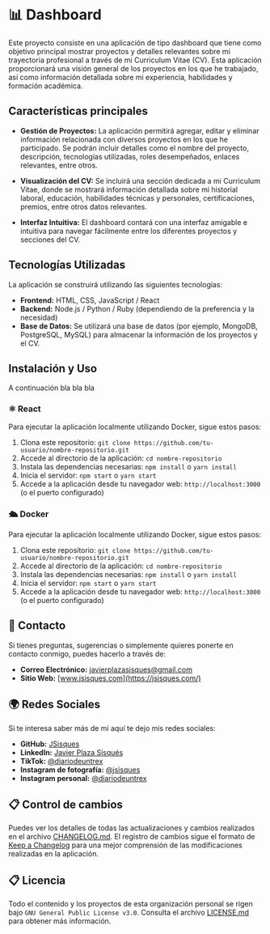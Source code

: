 # 📊 Dashboard

Este proyecto consiste en una aplicación de tipo dashboard que tiene como objetivo principal mostrar proyectos y detalles relevantes sobre mi trayectoria profesional a través de mi Curriculum Vitae (CV). Esta aplicación proporcionará una visión general de los proyectos en los que he trabajado, así como información detallada sobre mi experiencia, habilidades y formación académica.

## Características principales

- **Gestión de Proyectos:** La aplicación permitirá agregar, editar y eliminar información relacionada con diversos proyectos en los que he participado. Se podrán incluir detalles como el nombre del proyecto, descripción, tecnologías utilizadas, roles desempeñados, enlaces relevantes, entre otros.

- **Visualización del CV:** Se incluirá una sección dedicada a mi Curriculum Vitae, donde se mostrará información detallada sobre mi historial laboral, educación, habilidades técnicas y personales, certificaciones, premios, entre otros datos relevantes.

- **Interfaz Intuitiva:** El dashboard contará con una interfaz amigable e intuitiva para navegar fácilmente entre los diferentes proyectos y secciones del CV.

## Tecnologías Utilizadas

La aplicación se construirá utilizando las siguientes tecnologías:

- **Frontend:** HTML, CSS, JavaScript / React
- **Backend:** Node.js / Python / Ruby (dependiendo de la preferencia y la necesidad)
- **Base de Datos:** Se utilizará una base de datos (por ejemplo, MongoDB, PostgreSQL, MySQL) para almacenar la información de los proyectos y el CV.

## Instalación y Uso

A continuación bla bla bla

### ⚛ React

Para ejecutar la aplicación localmente utilizando Docker, sigue estos pasos:

1. Clona este repositorio: `git clone https://github.com/tu-usuario/nombre-repositorio.git`
2. Accede al directorio de la aplicación: `cd nombre-repositorio`
3. Instala las dependencias necesarias: `npm install` o `yarn install`
4. Inicia el servidor: `npm start` o `yarn start`
5. Accede a la aplicación desde tu navegador web: `http://localhost:3000` (o el puerto configurado)

### 🛳 Docker

Para ejecutar la aplicación localmente utilizando Docker, sigue estos pasos:

1. Clona este repositorio: `git clone https://github.com/tu-usuario/nombre-repositorio.git`
2. Accede al directorio de la aplicación: `cd nombre-repositorio`
3. Instala las dependencias necesarias: `npm install` o `yarn install`
4. Inicia el servidor: `npm start` o `yarn start`
5. Accede a la aplicación desde tu navegador web: `http://localhost:3000` (o el puerto configurado)

## 📱 Contacto

Si tienes preguntas, sugerencias o simplemente quieres ponerte en contacto conmigo, puedes hacerlo a través de:

- **Correo Electrónico:** [javierplazasisques@gmail.com](javierplazasisques@gmail.com)
- **Sitio Web:** [www.jsisques.com](https://jsisques.com/)

## 🌍 Redes Sociales

Si te interesa saber más de mi aquí te dejo mis redes sociales:

- **GitHub:** [JSisques](https://github.com/JSisques)
- **LinkedIn:** [Javier Plaza Sisqués](https://www.linkedin.com/in/javier-plaza-sisqu%C3%A9s-b79367172/)
- **TikTok:** [@diariodeuntrex](https://www.tiktok.com/@diariodeuntrex)
- **Instagram de fotografía:** [@jsisques](https://www.instagram.com/jsisques/)
- **Instagram personal:** [@diariodeuntrex](https://www.instagram.com/diariodeuntrex/)

## 📋 Control de cambios

Puedes ver los detalles de todas las actualizaciones y cambios realizados en el archivo [CHANGELOG.md](https://github.com/JSisquesDev/Dashboard/blob/v1.0.0/CHANGELOG.md). El registro de cambios sigue el formato de [Keep a Changelog](https://keepachangelog.com/) para una mejor comprensión de las modificaciones realizadas en la aplicación.

## 📋 Licencia

Todo el contenido y los proyectos de esta organización personal se rigen bajo `GNU General Public License v3.0`. Consulta el archivo [LICENSE.md](https://github.com/JSisquesDev/Dashboard/blob/main/LICENSE) para obtener más información.
